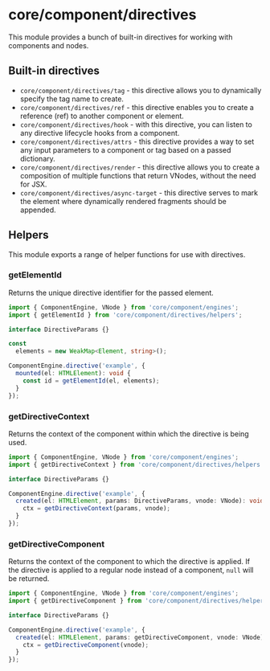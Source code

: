 # core/component/directives

This module provides a bunch of built-in directives for working with components and nodes.

## Built-in directives

* `core/component/directives/tag` - this directive allows you to dynamically specify the tag name to create.
* `core/component/directives/ref` - this directive enables you to create a reference (ref) to another component or element.
* `core/component/directives/hook` - with this directive, you can listen to any directive lifecycle hooks from a component.
* `core/component/directives/attrs` - this directive provides a way to set any input parameters to a component or tag based on a passed dictionary.
* `core/component/directives/render` - this directive allows you to create a composition of multiple functions that return VNodes, without the need for JSX.
* `core/component/directives/async-target` - this directive serves to mark the element where dynamically rendered fragments should be appended.

## Helpers

This module exports a range of helper functions for use with directives.

### getElementId

Returns the unique directive identifier for the passed element.

```typescript
import { ComponentEngine, VNode } from 'core/component/engines';
import { getElementId } from 'core/component/directives/helpers';

interface DirectiveParams {}

const
  elements = new WeakMap<Element, string>();

ComponentEngine.directive('example', {
  mounted(el: HTMLElement): void {
    const id = getElementId(el, elements);
  }
});
```

### getDirectiveContext

Returns the context of the component within which the directive is being used.

```typescript
import { ComponentEngine, VNode } from 'core/component/engines';
import { getDirectiveContext } from 'core/component/directives/helpers';

interface DirectiveParams {}

ComponentEngine.directive('example', {
  created(el: HTMLElement, params: DirectiveParams, vnode: VNode): void {
    ctx = getDirectiveContext(params, vnode);
  }
});
```

### getDirectiveComponent

Returns the context of the component to which the directive is applied.
If the directive is applied to a regular node instead of a component, `null` will be returned.

```typescript
import { ComponentEngine, VNode } from 'core/component/engines';
import { getDirectiveComponent } from 'core/component/directives/helpers';

interface DirectiveParams {}

ComponentEngine.directive('example', {
  created(el: HTMLElement, params: getDirectiveComponent, vnode: VNode): void {
    ctx = getDirectiveComponent(vnode);
  }
});
```
